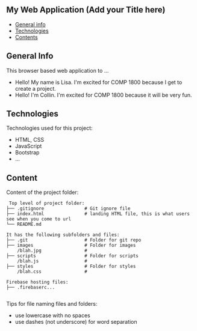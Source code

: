 ## My Web Application (Add your Title here)

* [General info](#general-info)
* [Technologies](#technologies)
* [Contents](#content)

## General Info

This browser based web application to ...

* Hello! My name is Lisa. I'm excited for COMP 1800 because I get to create a project.
* Hello! I'm Collin. I'm excited for COMP 1800 because it will be very fun.

## Technologies

Technologies used for this project:

* HTML, CSS
* JavaScript
* Bootstrap
* ...

## Content

Content of the project folder:

```
 Top level of project folder: 
├── .gitignore               # Git ignore file
├── index.html               # landing HTML file, this is what users see when you come to url
└── README.md

It has the following subfolders and files:
├── .git                     # Folder for git repo
├── images                   # Folder for images
    /blah.jpg                # 
├── scripts                  # Folder for scripts
    /blah.js                 # 
├── styles                   # Folder for styles
    /blah.css                # 

Firebase hosting files: 
├── .firebaserc...


```

Tips for file naming files and folders:

* use lowercase with no spaces
* use dashes (not underscore) for word separation
